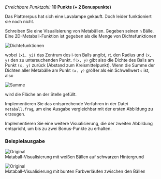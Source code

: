 *Erreichbare Punktzahl:* **10 Punkte (+ 2 Bonuspunkte)**

Das Plattnerpus hat sich eine Lavalampe gekauft. Doch leider funktioniert sie noch nicht.

Schreiben Sie eine Visualisierung von Metabällen. Gegeben seinen `n` Bälle. Eine 2D-Metaball-Funktion ist gegeben als die Menge von Dichtefunktionen

![Dichtefunktionen](img/exercises/practical/metaballs/img/metaball_density.svg)

wobei `(xi, yi)` das Zentrum des i-ten Balls angibt, `ri` den Radius und `(x, y)` den zu untersuchenden Punkt. `f(x, y)` gibt also die Dichte des Balls am Punkt `(x, y)` zurück (Abstand zum Kreismittelpunkt). Wenn die Summe der Dichten aller Metabälle am Punkt `(x, y)` größer als ein Schwellwert `s` ist, also

![Summe](img/exercises/practical/metaballs/img/metaball_sum.svg)

wird die Fläche an der Stelle gefüllt.

Implementieren Sie das entsprechende Verfahren in der Datei `metaball.frag`, um eine Ausgabe vergleichbar mit der ersten Abbildung zu erzeugen.

Implementieren Sie eine weitere Visualisierung, die der zweiten Abbildung entspricht, um bis zu zwei Bonus-Punkte zu erhalten.

### Beispielausgabe

![Original](img/exercises/practical/metaballs/img/metaballs_bw.png)  
Mataball-Visualisierung mit weißen Bällen auf schwarzen Hintergrund

![Original](img/exercises/practical/metaballs/img/metaballs_color.png)  
Mataball-Visualisierung mit bunten Farbverläufen zwischen den Bällen